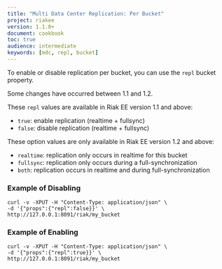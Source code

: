 ```yaml
---
title: "Multi Data Center Replication: Per Bucket"
project: riakee
version: 1.1.0+
document: cookbook
toc: true
audience: intermediate
keywords: [mdc, repl, bucket]
---
```


To enable or disable replication per bucket, you can use the `repl` bucket property.

Some changes have occurred between 1.1 and 1.2.

These `repl` values are available in Riak EE version 1.1 and above:

  * `true`: enable replication (realtime + fullsync)
  * `false`: disable replication (realtime + fullsync)

These option values are only available in Riak EE version 1.2 and above:

  * `realtime`: replication only occurs in realtime for this bucket
  * `fullsync`: replication only occurs during a full-synchronization
  * `both`: replication occurs in realtime and during full-synchronization

### Example of Disabling

```
curl -v -XPUT -H "Content-Type: application/json" \
-d '{"props":{"repl":false}}' \
http://127.0.0.1:8091/riak/my_bucket
```

### Example of Enabling

```
curl -v -XPUT -H "Content-Type: application/json" \
-d '{"props":{"repl":true}}' \
http://127.0.0.1:8091/riak/my_bucket
```
